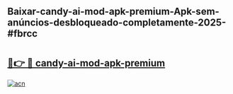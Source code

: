 ## Baixar-candy-ai-mod-apk-premium-Apk-sem-anúncios-desbloqueado-completamente-2025-#fbrcc

# <h2><a href="https://ainizakaria.my?title=candy-ai-mod-apk-premium&ref=22M">🔗👉 🔴 candy-ai-mod-apk-premium</a></h2>

[![acn](https://github.com/user-attachments/assets/0f9c940e-d8b0-45ae-aac7-cd30a18b3e1c)](https://ainizakaria.my?title=candy-ai-mod-apk-premium&ref=22M)


